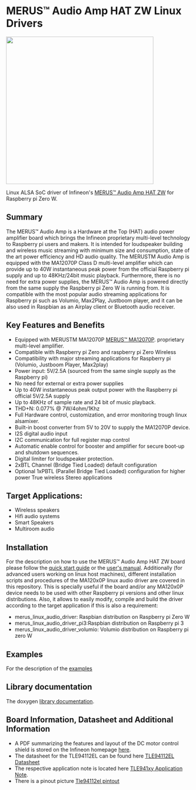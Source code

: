 # MERUS™ Audio Amp HAT ZW Linux Drivers

<img src="https://github.com/Infineon/merus-audio-amp-hat-zw/blob/master/KIT_40W_AMP_HAT_ZW_webpage.jpg" style="max-width:100%;" width="400">


Linux ALSA SoC driver of Infineon's [MERUS™ Audio Amp HAT ZW](https://www.infineon.com/cms/en/product/evaluation-boards/tle94112el_shield/) for Raspberry pi Zero W.

## Summary
The MERUS™ Audio Amp is a Hardware at the Top (HAT) audio power amplifier board which brings the Infineon proprietary multi-level technology to Raspberry pi users and makers. It is intended for loudspeaker building and wireless music streaming with minimum size and consumption, state of the art power efficiency and HD audio quality. The MERUSTM Audio Amp is equipped with the MA12070P Class D multi-level amplifier which can provide up to 40W instantaneous peak power from the official Raspberry pi supply and up to 48KHz/24bit music playback. Furthermore, there is no need for extra power supplies, the MERUS™ Audio Amp is powered directly from the same supply the Raspberry pi Zero W is running from. It is compatible with the most popular audio streaming applications for Raspberry pi such as Volumio, Max2Play, Justboom player, and it can be also used in Raspbian as an Airplay client or Bluetooth audio receiver.

## Key Features and Benefits
-	Equipped with MERUSTM MA12070P [MERUS™ MA12070P](https://www.infineon.com/cms/en/product/power/class-d-audio-amplifier-solutions/integrated-class-d-audio-amplifier-ics/ma12070p/).
 proprietary multi-level amplifier.
-	Compatible with Raspberry pi Zero and raspberry pi Zero Wireless
-	Compatibility with major streaming applications for Raspberry pi (Volumio, Justboom Player, Max2play)
-	Power input: 5V/2.5A (sourced from the same single supply as the Raspberry pi)
-	No need for external or extra power supplies
-	Up to 40W instantaneous peak output power with the Raspberry pi official 5V/2.5A supply
-	Up to 48KHz of sample rate and 24 bit of music playback.
-	THD+N: 0.077% @ 7W/4ohm/1Khz
-	Full Hardware control, customization, and error monitoring trough linux alsamixer.
-	Built-in boost converter from 5V to 20V to supply the MA12070P device.
-	I2S digital audio input
-	I2C communication for full register map control
-	Automatic enable control for booster and amplifier for secure boot-up and shutdown sequences.
-	Digital limiter for loudspeaker protection.
-	2xBTL Channel (Bridge Tied Loaded) default configuration
-	Optional 1xPBTL (Parallel Bridge Tied Loaded) configuration for higher power True wireless Stereo applications

## Target Applications:
* Wireless speakers
* Hifi audio systems
* Smart Speakers
* Multiroom audio

## Installation
For the description on how to use the MERUS™ Audio Amp HAT ZW board please follow the [quick start guide](docs/Installation.md) or the [user's manual](docs/Installation.md). Additionally (for advanced users working on linux host machines), different installation scripts and procedures of the MA120x0P linux audio driver are covered in this repository. This is specially useful if the board and/or any MA120x0P device needs to be used with other Raspberry pi versions and other linux distributions. Also, it allows to easily modify, compile and build the driver according to the target application if this is also a requirement:
- merus_linux_audio_driver: Raspbian distribution on Raspberry pi Zero W
- merus_linux_audio_driver_pi3:Raspbian distribution on Raspberry pi 3
- merus_linux_audio_driver_volumio: Volumio distribution on Raspberry pi zero W



## Examples
For the description of the [examples](docs/Examples.md)

## Library documentation
The doxygen [library documentation](https://infineon.github.io/DC-Motor-Control-TLE94112EL/).


## Board Information, Datasheet and Additional Information
* A PDF summarizing the features and layout of the DC motor control shield is stored on the Infineon homepage [here](https://www.infineon.com/dgdl/Infineon-DC_Motor_Control_Shield_with_TLE94112EL_UserManual-UM-v01_00-EN.pdf?fileId=5546d46259d9a4bf015a4755351304ac).
* The datasheet for the TLE94112EL can be found here [TLE94112EL Datasheet](https://www.infineon.com/dgdl/Infineon-TLE94112EL-DS-v01_00-EN.pdf?fileId=5546d462576f347501579a2795837d3e)
* The respective application note is located here [TLE941xy Application Note](https://www.infineon.com/dgdl/Infineon-TLE941xy-AN-v01_00-EN-AN-v01_00-EN-AN-v01_00-EN.pdf?fileId=5546d4625b62cd8a015bc8db26c831e3).
* There is a pinout picture [Tle94112el pintout](https://raw.githubusercontent.com/infineon/assets/master/Pictures/TLE94112_Arduino_Shield_Pin_out.png)
